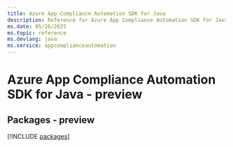 ```yaml
---
title: Azure App Compliance Automation SDK for Java
description: Reference for Azure App Compliance Automation SDK for Java
ms.date: 05/26/2025
ms.topic: reference
ms.devlang: java
ms.service: appcomplianceautomation
---
```

# Azure App Compliance Automation SDK for Java - preview
## Packages - preview
[!INCLUDE [packages](app-compliance-automation-index.md)]